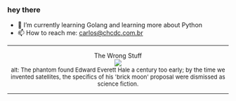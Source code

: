 ### hey there 

- :seedling: I’m currently learning Golang and learning more about Python
- :mailbox: How to reach me: carlos@chcdc.com.br


---


<!-- xkcd -->
<p align="center">The Wrong Stuff</br><img src=https://imgs.xkcd.com/comics/the_wrong_stuff.png></br><font size =2>alt: The phantom found Edward Everett Hale a century too early; by the time we invented satellites, the specifics of his 'brick moon' proposal were dismissed as science fiction.</br></font></p></table></p> 


<!-- xkcd -->
---
